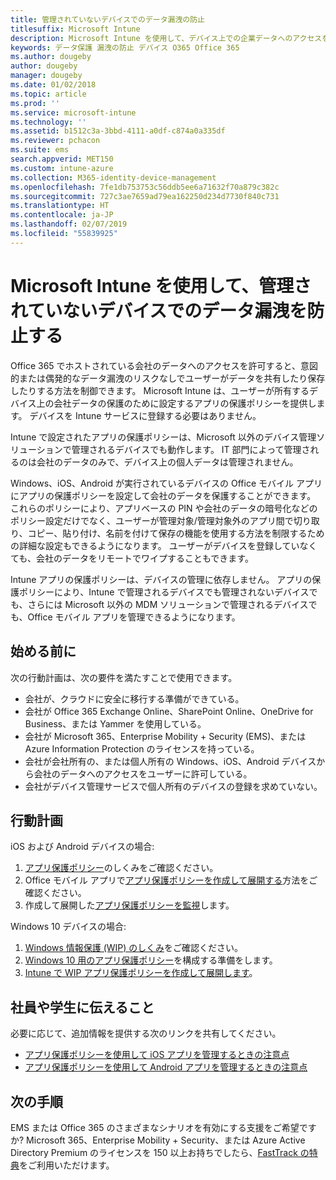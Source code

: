 ```yaml
---
title: 管理されていないデバイスでのデータ漏洩の防止
titlesuffix: Microsoft Intune
description: Microsoft Intune を使用して、デバイス上での企業データへのアクセスを許可し、データ漏洩を防ぎます。
keywords: データ保護 漏洩の防止 デバイス O365 Office 365
ms.author: dougeby
author: dougeby
manager: dougeby
ms.date: 01/02/2018
ms.topic: article
ms.prod: ''
ms.service: microsoft-intune
ms.technology: ''
ms.assetid: b1512c3a-3bbd-4111-a0df-c874a0a335df
ms.reviewer: pchacon
ms.suite: ems
search.appverid: MET150
ms.custom: intune-azure
ms.collection: M365-identity-device-management
ms.openlocfilehash: 7fe1db753753c56ddb5ee6a71632f70a879c382c
ms.sourcegitcommit: 727c3ae7659ad79ea162250d234d7730f840c731
ms.translationtype: HT
ms.contentlocale: ja-JP
ms.lasthandoff: 02/07/2019
ms.locfileid: "55839925"
---
```

# <a name="prevent-data-leaks-on-non-managed-devices-using-microsoft-intune"></a>Microsoft Intune を使用して、管理されていないデバイスでのデータ漏洩を防止する

Office 365 でホストされている会社のデータへのアクセスを許可すると、意図的または偶発的なデータ漏洩のリスクなしでユーザーがデータを共有したり保存したりする方法を制御できます。 Microsoft Intune は、ユーザーが所有するデバイス上の会社データの保護のために設定するアプリの保護ポリシーを提供します。 デバイスを Intune サービスに登録する必要はありません。 

Intune で設定されたアプリの保護ポリシーは、Microsoft 以外のデバイス管理ソリューションで管理されるデバイスでも動作します。 IT 部門によって管理されるのは会社のデータのみで、デバイス上の個人データは管理されません。 

Windows、iOS、Android が実行されているデバイスの Office モバイル アプリにアプリの保護ポリシーを設定して会社のデータを保護することができます。 これらのポリシーにより、アプリベースの PIN や会社のデータの暗号化などのポリシー設定だけでなく、ユーザーが管理対象/管理対象外のアプリ間で切り取り、コピー、貼り付け、名前を付けて保存の機能を使用する方法を制限するための詳細な設定もできるようになります。 ユーザーがデバイスを登録していなくても、会社のデータをリモートでワイプすることもできます。 

Intune アプリの保護ポリシーは、デバイスの管理に依存しません。 アプリの保護ポリシーにより、Intune で管理されるデバイスでも管理されないデバイスでも、さらには Microsoft 以外の MDM ソリューションで管理されるデバイスでも、Office モバイル アプリを管理できるようになります。 

## <a name="before-you-begin"></a>始める前に

次の行動計画は、次の要件を満たすことで使用できます。
* 会社が、クラウドに安全に移行する準備ができている。
* 会社が Office 365 Exchange Online、SharePoint Online、OneDrive for Business、または Yammer を使用している。
* 会社が Microsoft 365、Enterprise Mobility + Security (EMS)、または Azure Information Protection のライセンスを持っている。
* 会社が会社所有の、または個人所有の Windows、iOS、Android デバイスから会社のデータへのアクセスをユーザーに許可している。 
* 会社がデバイス管理サービスで個人所有のデバイスの登録を求めていない。 

## <a name="action-plan"></a>行動計画

iOS および Android デバイスの場合: 

1. [アプリ保護ポリシー](app-protection-policy.md)のしくみをご確認ください。
2. Office モバイル アプリで[アプリ保護ポリシーを作成して展開する](app-protection-policies.md)方法をご確認ください。 
3. 作成して展開した[アプリ保護ポリシーを監視](app-protection-policies-monitor.md)します。 

Windows 10 デバイスの場合: 

1. [Windows 情報保護 (WIP) のしくみ](https://docs.microsoft.com/windows/threat-protection/windows-information-protection/protect-enterprise-data-using-wip)をご確認ください。 
2. [Windows 10 用のアプリ保護ポリシー](app-protection-policies-configure-windows-10.md)を構成する準備をします。
3. [Intune で WIP アプリ保護ポリシーを作成して展開します](windows-information-protection-policy-create.md)。

## <a name="what-to-tell-employees-and-students"></a>社員や学生に伝えること

必要に応じて、追加情報を提供する次のリンクを共有してください。 
* [アプリ保護ポリシーを使用して iOS アプリを管理するときの注意点](app-protection-enabled-apps-ios.md)
* [アプリ保護ポリシーを使用して Android アプリを管理するときの注意点](app-protection-enabled-apps-android.md) 

## <a name="next-steps"></a>次の手順

EMS または Office 365 のさまざまなシナリオを有効にする支援をご希望ですか? Microsoft 365、Enterprise Mobility + Security、または Azure Active Directory Premium のライセンスを 150 以上お持ちでしたら、[FastTrack の特典](https://docs.microsoft.com/enterprise-mobility-security/solutions/enterprise-mobility-fasttrack-program)をご利用いただけます。 
